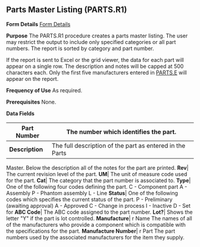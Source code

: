 ## Parts Master Listing (PARTS.R1)
<PageHeader />

**Form Details**
[Form Details](../PARTS-R1-1/README.md)

**Purpose**
The PARTS.R1 procedure creates a parts master listing. The user may restrict
the output to include only specified categories or all part numbers. The
report is sorted by category and part number.

If the report is sent to Excel or the grid viewer, the data for each part will
appear on a single row. The description and notes will be capped at 500
characters each. Only the first five manufacturers entered in
[PARTS.E](../PARTS-E/README.md) will appear on the report.

**Frequency of Use**
As required.

**Prerequisites**
None.

**Data Fields**

| **Part Number** | The number which identifies the part.                    |
| --------------- | -------------------------------------------------------- |
| **Description** | The full description of the part as entered in the Parts |
Master. Below the description all of the notes for the part are printed.
**Rev**|  The current revision level of the part.
**UM**|  The unit of measure code used for the part.
**Cat**|  The category that the part number is associated to.
**Type**|  One of the following four codes defining the part. C - Component
part A - Assembly P - Phantom assembly L - Line
**Status**|  One of the following codes which specifies the current status of
the part. P - Preliminary (awaiting approval) A - Approved C - Change in
process I - Inactive D - Set for
**ABC Code**|  The ABC code assigned to the part number.
**Lot?**|  Shows the letter "Y" if the part is lot controlled.
**Manufacture**|  r Name The names of all of the manufacturers who provide a
component which is compatible with the specifications for the part.
**Manufacture Number**|  r Part The part numbers used by the associated
manufacturers for the item they supply.

<badge text= "Version 8.10.57 " vertical="middle" />

<PageFooter />
